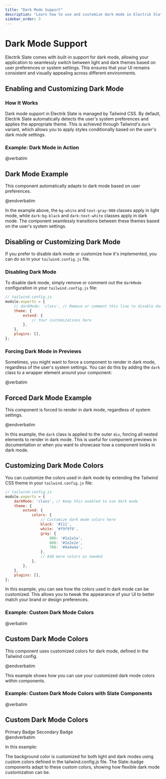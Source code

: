 ```yaml
---
title: "Dark Mode Support"
description: "Learn how to use and customize dark mode in Electrik Slate"
sidebar_order: 3
---
```


# Dark Mode Support

Electrik Slate comes with built-in support for dark mode, allowing your application to seamlessly switch between light and dark themes based on user preferences or system settings. This ensures that your UI remains consistent and visually appealing across different environments.

## Enabling and Customizing Dark Mode

### How It Works

Dark mode support in Electrik Slate is managed by Tailwind CSS. By default, Electrik Slate automatically detects the user's system preferences and applies the appropriate theme. This is achieved through Tailwind's `dark` variant, which allows you to apply styles conditionally based on the user's dark mode settings.

### Example: Dark Mode in Action

<x-code-preview>
@verbatim
<div class="bg-white dark:bg-black p-4 rounded-md shadow-lg">
    <h2 class="text-gray-900 dark:text-white">Dark Mode Example</h2>
    <p class="text-gray-700 dark:text-gray-300">
        This component automatically adapts to dark mode based on user preferences.
    </p>
</div>
@endverbatim
</x-code-preview>


In the example above, the `bg-white` and `text-gray-900` classes apply in light mode, while `dark:bg-black` and `dark:text-white` classes apply in dark mode. The component seamlessly transitions between these themes based on the user's system settings.

## Disabling or Customizing Dark Mode

If you prefer to disable dark mode or customize how it's implemented, you can do so in your `tailwind.config.js` file.

### Disabling Dark Mode

To disable dark mode, simply remove or comment out the `darkMode` configuration in your `tailwind.config.js` file:

```javascript
// tailwind.config.js
module.exports = {
    // darkMode: 'class', // Remove or comment this line to disable dark mode
    theme: {
        extend: {
            // Your customizations here
        },
    },
    plugins: [],
};
```

### Forcing Dark Mode in Previews

Sometimes, you might want to force a component to render in dark mode, regardless of the user's system settings. You can do this by adding the `dark` class to a wrapper element around your component:

<x-code-preview>
@verbatim

<div class="dark">
    <div class="bg-white dark:bg-black p-4 rounded-md shadow-lg">
        <h2 class="text-gray-900 dark:text-white">Forced Dark Mode Example</h2>
        <p class="text-gray-700 dark:text-gray-300">
            This component is forced to render in dark mode, regardless of system settings.
        </p>
    </div>
</div>
@endverbatim
</x-code-preview>


In this example, the `dark` class is applied to the outer `div`, forcing all nested elements to render in dark mode. This is useful for component previews in documentation or when you want to showcase how a component looks in dark mode.

## Customizing Dark Mode Colors

You can customize the colors used in dark mode by extending the Tailwind CSS theme in your `tailwind.config.js` file:

```javascript
// tailwind.config.js
module.exports = {
    darkMode: 'class', // Keep this enabled to use dark mode
    theme: {
        extend: {
            colors: {
                // Customize dark mode colors here
                black: '#111',
                white: '#f9f9f9',
                gray: {
                    900: '#1a1a1a',
                    800: '#2e2e2e',
                    700: '#4a4a4a',
                },
                // Add more colors as needed
            },
        },
    },
    plugins: [],
};
```

In this example, you can see how the colors used in dark mode can be customized. This allows you to tweak the appearance of your UI to better match your brand or design preferences.

### Example: Custom Dark Mode Colors

<x-code-preview>
@verbatim

<div class="bg-white dark:bg-gray-900 p-4 rounded-md shadow-lg">
    <h2 class="text-gray-900 dark:text-gray-200">Custom Dark Mode Colors</h2>
    <p class="text-gray-700 dark:text-gray-400">
        This component uses customized colors for dark mode, defined in the Tailwind config.
    </p>
</div>
@endverbatim
</x-code-preview>


This example shows how you can use your customized dark mode colors within components.

### Example: Custom Dark Mode Colors with Slate Components

<x-code-preview>
@verbatim
<div class="p-4 bg-gray-50 dark:bg-gray-900 rounded-lg shadow-lg">
    <h2 class="text-gray-900 dark:text-gray-200">Custom Dark Mode Colors</h2>
    <x-slate::badge color="primary">Primary Badge</x-slate::badge>
    <x-slate::badge color="secondary" class="ml-4">Secondary Badge</x-slate::badge>
</div>
@endverbatim
</x-code-preview>

In this example:

The background color is customized for both light and dark modes using custom colors defined in the tailwind.config.js file.
The Slate::badge components adapt to these custom colors, showing how flexible dark mode customization can be.